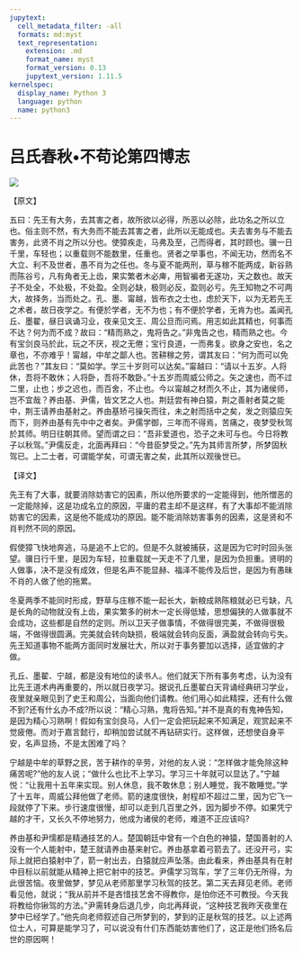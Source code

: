```yaml
---
jupytext:
  cell_metadata_filter: -all
  formats: md:myst
  text_representation:
    extension: .md
    format_name: myst
    format_version: 0.13
    jupytext_version: 1.11.5
kernelspec:
  display_name: Python 3
  language: python
  name: python3
---
```

# 吕氏春秋&#8226;不苟论第四博志

![](image/cover.jpg)

【原文】

五曰：先王有大务，去其害之者，故所欲以必得，所恶以必除，此功名之所以立也。俗主则不然，有大务而不能去其害之者，此所以无能成也。夫去害务与不能去害务，此贤不肖之所以分也。使獐疾走，马弗及至，己而得者，其时顾也。骥一日千里，车轻也；以重载则不能数里，任重也。贤者之举事也，不闻无功，然而名不大立、利不及世者，愚不肖为之任也。冬与夏不能两刑，草与稼不能两成，新谷熟而陈谷亏，凡有角者无上齿，果实繁者木必庳，用智褊者无遂功，天之数也。故天子不处全，不处极，不处盈。全则必缺，极则必反，盈则必亏。先王知物之不可两大，故择务，当而处之。孔、墨、甯越，皆布衣之士也，虑於天下，以为无若先王之术者，故日夜学之。有便於学者，无不为也；有不便於学者，无肯为也。盖闻孔丘、墨翟，昼日讽诵习业，夜亲见文王、周公旦而问焉。用志如此其精也，何事而不达？何为而不成？故曰：“精而熟之，鬼将告之。”非鬼告之也，精而熟之也。今有宝剑良马於此，玩之不厌，视之无倦；宝行良道，一而弗复。欲身之安也，名之章也，不亦难乎！甯越，中牟之鄙人也。苦耕稼之劳，谓其友曰：“何为而可以免此苦也？”其友曰：“莫如学。学三十岁则可以达矣。”甯越曰：“请以十五岁。人将休，吾将不敢休；人将卧，吾将不敢卧。”十五岁而周威公师之。矢之速也，而不过二里，止也；步之迟也，而百舍，不止也。今以甯越之材而久不止，其为诸侯师，岂不宜哉？养由基、尹儒，皆文艺之人也。荆廷尝有神白猿，荆之善射者莫之能中，荆王请养由基射之。养由基矫弓操矢而往，未之射而括中之矣，发之则猿应矢而下，则养由基有先中中之者矣。尹儒学御，三年而不得焉，苦痛之，夜梦受秋驾於其师。明日往朝其师。望而谓之曰：“吾非爱道也，恐子之未可与也。今日将教子以秋驾。”尹儒反走，北面再拜曰：“今昔臣梦受之。”先为其师言所梦，所梦固秋驾已。上二士者，可谓能学矣，可谓无害之矣，此其所以观後世已。

【译文】

先王有了大事，就要消除妨害它的因素，所以他所要求的一定能得到，他所憎恶的一定能除掉，这是功成名立的原因，平庸的君主却不是这样，有了大事却不能消除妨害它的因素，这是他不能成功的原因。能不能消除妨害事务的因素，这是贤和不肖判然不同的原因。

假使獐飞快地奔逃，马是追不上它的。但是不久就被捕获，这是因为它时时回头张望。骥日行千里，是因为车轻，拉重载就一天走不了几里，是因为负担重。贤明的人做事，决不是没有成效，但是名声不能显赫、福泽不能传及后世，是因为有愚昧不肖的人做了他的拖累。

冬夏两季不能同时形成，野草与庄稼不能一起长大，新粮成熟陈粮就必已亏缺，凡是长角的动物就没有上齿，果实繁多的树木一定长得低矮，思想偏狭的人做事就不会成功，这些都是自然的定则。所以卫天子做事情，不做得很完美，不做得很极端，不做得很圆满。完美就会转向缺损，极端就会转向反面，满盈就会转向亏失。先王知道事物不能两方面同时发展壮大，所以对于事务要加以选择，适宜做的才做。

孔丘、墨翟、宁越，都是没有地位的读书人。他们就天下所有事务考虑，认为没有比先王道术冉再重要的，所以就日夜学习。据说孔丘墨翟白天背诵经典研习学业，夜里就亲眼见到了史王和周公，当面向他们请教。他们用心如此精探，还有什么做不到?还有什幺办不成?所以说：“精心习熟，鬼将告知。”并不是真的有鬼神告知，是因为精心习熟啊！假如有宝剑良马，人们一定会把玩起来不知满足，观赏起来不觉疲倦。而对于嘉言懿行，却稍加尝试就不再钻研实行。这样做，还想使自身平安，名声显扬，不是太困难了吗？

宁越是中牟的草野之民，苦于耕作的辛劳，对他的友人说：“怎样做才能免除这种痛苦呢?”他的友人说；“做什么也比不上学习。学习三十年就可以显达了。”宁越悦：“让我用十五年来实现。别人休息，我不敢休息；别人睡觉，我不敢睡觉。”学了十五年，周威公拜他做了老师。箭的速度很快，射程却不超过二里，因为它飞一段就停了下来。步行速度很慢，却可以走到几百里之外，因为脚步不停。如果凭宁越的才干，又长久不停地努力，他成为诸侯的老师，难道不正应该吗?

养由基和尹懦都是精通技艺的人。楚国朝廷中曾有一个白色的神猿，楚国善射的人没有一个人能射中，楚王就请养由基来射它。养由基拿着弓箭去了。还没开弓，实际上就把白猿射中了，箭一射出去，白猿就应声坠落。由此看来，养由基具有在射中目标以前就能从精神上把它射中的技艺。尹儒学习驾车，学了三年仍无所得，为此很苦恼。夜里做梦，梦见从老师那里学习秋驾的技艺。第二天去拜见老师。老师看见他，就说；“我从前并不是吝惜技艺舍不得教你，是怕你还不可教授。今天我将教给你锹驾的方法。”尹需转身后退几步，向北再拜说，“这种技艺我昨天夜里在梦中已经学了。”他先向老师叙述自己所梦到的，梦到的正是秋驾的技艺。以上述两位士人，可算是能学习了，可以说没有什们东西能妨害他们了，这正是他们扬名后世的原因啊！



